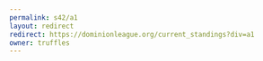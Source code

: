 ```yaml
---
permalink: s42/a1
layout: redirect
redirect: https://dominionleague.org/current_standings?div=a1
owner: truffles
---
```

